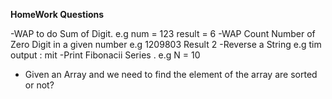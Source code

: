 **HomeWork Questions**

-WAP to do Sum of Digit. e.g num = 123 result = 6
-WAP Count Number of Zero Digit in a given number e.g 1209803 Result 2
-Reverse a String e.g tim output : mit
-Print Fibonacii Series . e.g N = 10 
- Given an Array and we need to find the element of the array are sorted or not?